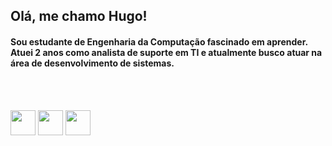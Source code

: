 ## Olá, me chamo Hugo!

#### Sou estudante de Engenharia da Computação fascinado em aprender. Atuei 2 anos como analista de suporte em TI e atualmente busco atuar na área de desenvolvimento de sistemas.
<br><br>

<img loading="lazy" src="https://cdn.jsdelivr.net/gh/devicons/devicon/icons/html5/html5-original.svg" width="40" height="40"  /> <img loading="lazy" src="https://cdn.jsdelivr.net/gh/devicons/devicon/icons/css3/css3-original.svg" width="40" height="40" />  <img loading="lazy" src="https://cdn.jsdelivr.net/gh/devicons/devicon/icons/javascript/javascript-original.svg" width="40" height="40" />

<!--
**Hugoragelli/hugoragelli** is a ✨ _special_ ✨ repository because its `README.md` (this file) appears on your GitHub profile.

Here are some ideas to get you started:

- 🔭 I’m currently working on ...
- 🌱 I’m currently learning ...
- 👯 I’m looking to collaborate on ...
- 🤔 I’m looking for help with ...
- 💬 Ask me about ...
- 📫 How to reach me: ...
- 😄 Pronouns: ...
- ⚡ Fun fact: ...
-->
